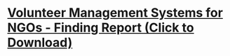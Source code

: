 # <a href="/files/vms/Action_IT_VMS_A4.pdf" download>Volunteer Management Systems for NGOs - Finding Report (Click to Download)</a>
